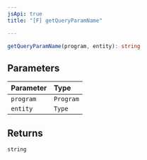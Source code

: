 ```yaml
---
jsApi: true
title: "[F] getQueryParamName"

---
```

```ts
getQueryParamName(program, entity): string
```

## Parameters

| Parameter | Type |
| :------ | :------ |
| `program` | `Program` |
| `entity` | `Type` |

## Returns

`string`
